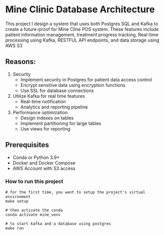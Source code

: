 # Mine Clinic Database Architecture

This project I design a system that uses both Postgres SQL and Kafka to create a future-proof for Mine Cline POS system. These features include patient information management, treatment progress tracking, Real-time processing using Kafka, RESTFUL API endpoints, and data storage using AWS S3

## Reasons:
1. Security
   - Implement security in Postgres for patient data access control
   - Encrypt sensitive data using encryption functions
   - Use SSL for database connections
2. Utilize Kafka for real time features
    - Real-time notification
    - Analytics and reporting pipeline
3. Performance optimization
   - Design indexes on tables
   - Implement partitioning for large tables
   - Use views for reporting

## Prerequisites

   - Conda or Python 3.9+
   - Docker and Docker Compose
   - AWS Account with S3 access

### How to run this project
```commandline
# for the first time, you want to setup the project's virtual environment
make setup

# then activate the conda
conda activate mine_venv

# to start kafka and a database using postgres
make run
```